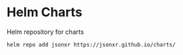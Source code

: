 # Helm Charts

Helm repository for charts

    helm repo add jsonxr https://jsonxr.github.io/charts/

